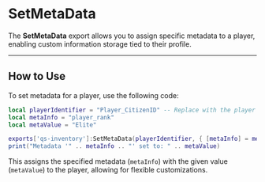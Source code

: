 # SetMetaData

The **SetMetaData** export allows you to assign specific metadata to a player, enabling custom information storage tied to their profile.

***

## How to Use

To set metadata for a player, use the following code:

```lua
local playerIdentifier = "Player_CitizenID" -- Replace with the player's CitizenID or identifier
local metaInfo = "player_rank"
local metaValue = "Elite"

exports['qs-inventory']:SetMetaData(playerIdentifier, { [metaInfo] = metaValue })
print("Metadata '" .. metaInfo .. "' set to: " .. metaValue)
```

This assigns the specified metadata (`metaInfo`) with the given value (`metaValue`) to the player, allowing for flexible customizations.
